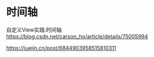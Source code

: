 # 时间轴
自定义View实践:时间轴
https://blog.csdn.net/carson_ho/article/details/75005994

https://juejin.cn/post/6844903958515810311

